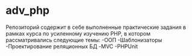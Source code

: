 # adv_php

Репозиторий содержит в себе выполненные практические задания в рамках курса по усиленному изучению PHP, в котором рассматривались следующие темы:
-ООП
-Шаблонизаторы
-Проектирование реляционных БД
-MVC
-PHPUnit
